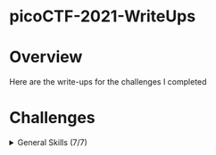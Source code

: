 # picoCTF-2021-WriteUps

# Overview
Here are the write-ups for the challenges I completed

# Challenges
<details>
  <summary>General Skills (7/7)</summary>

  * [Obedient Cat](https://github.com/Bsnookie9/picoCTF-2021-WriteUps/tree/main/General%20Skills/Obedient%20Cat) (Solved)
  * [Python Wrangling](https://github.com/Bsnookie9/picoCTF-2021-WriteUps/tree/main/General%20Skills/Python%20Wrangling) (Solved)
  * [Wave a flag](https://github.com/Bsnookie9/picoCTF-2021-WriteUps/tree/main/General%20Skills/Wave%20a%20flag) (Solved)
  * [Nice netcat...]() (Solved)
  * [Static ain't always noise](https://github.com/Bsnookie9/picoCTF-2021-WriteUps/tree/main/General%20Skills/Static%20ain't%20always%20noise) (Solved)
  * [Tab, Tab, Attack]() (Solved)
  * [Magikarp Ground Mission](https://github.com/Bsnookie9/picoCTF-2021-WriteUps/tree/main/General%20Skills/Magikarp%20Ground%20Mission) (Solved)
    
</details>
